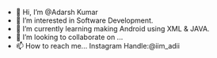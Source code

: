- 👋 Hi, I’m @Adarsh Kumar
- 👀 I’m interested in Software Development.
- 🌱 I’m currently learning making Android using XML & JAVA.
- 💞️ I’m looking to collaborate on ...
- 📫 How to reach me... Instagram Handle:@iim_adii 

<!---
Adarsh-geek/Adarsh-geek is a ✨ special ✨ repository because its `README.md` (this file) appears on your GitHub profile.
You can click the Preview link to take a look at your changes.
--->
